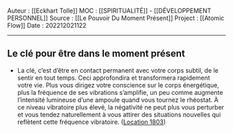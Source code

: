 Auteur : [[Eckhart Tolle]]
MOC : [[SPIRITUALITÉ]] - [[DÉVELOPPEMENT PERSONNEL]]
Source : [[Le Pouvoir Du Moment Présent]]
Project : [[Atomic Flow]]
Date : 202212021122
***

## Le clé pour être dans le moment présent
- La clé, c’est d’être en contact permanent avec votre corps subtil, de le sentir en tout temps. Ceci approfondira et transformera rapidement votre vie. Plus vous dirigez votre conscience sur le corps énergétique, plus la fréquence de ses vibrations s’amplifie, un peu comme augmente l’intensité lumineuse d’une ampoule quand vous tournez le rhéostat. À ce niveau vibratoire plus élevé, la négativité ne peut plus vous perturber et vous tendez naturellement à vous attirer des situations nouvelles qui reflètent cette fréquence vibratoire. ([Location 1803](https://readwise.io/to_kindle?action=open&asin=B00UETMHG2&location=1803))